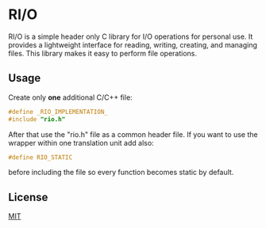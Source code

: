 # RI/O
RI/O is a simple header only C library for I/O operations for personal use. It provides a lightweight interface for reading, writing, creating, and managing files. This library makes it easy to perform file operations.

## Usage

Create only **one** additional C/C++ file:
```c
#define _RIO_IMPLEMENTATION_
#include "rio.h"
```
After that use the "rio.h" file as a common header file. If you want to use the wrapper within one translation unit add also:
```c
#define RIO_STATIC
```
before including the file so every function becomes static by default.

## License
[MIT](https://mit-license.org/)